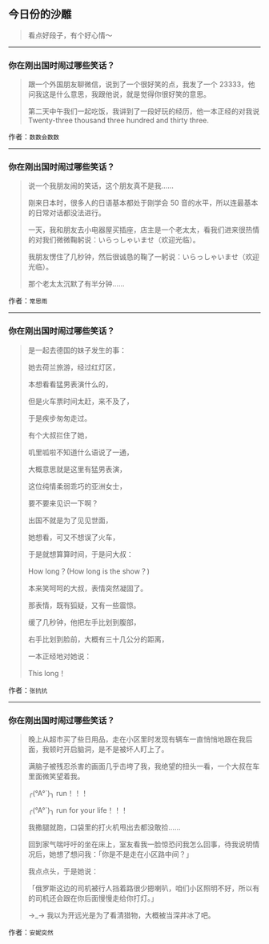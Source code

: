 ## 今日份的沙雕

> 看点好段子，有个好心情～


 
---

### 你在刚出国时闹过哪些笑话？

> 跟一个外国朋友聊微信，说到了一个很好笑的点，我发了一个 23333，他问我这是什么意思，我跟他说，就是觉得你很好笑的意思。
> 
> 第二天中午我们一起吃饭，我讲到了一段好玩的经历，他一本正经的对我说 Twenty-three thousand three hundred and thirty three.


作者：`数数会数数`

---

### 你在刚出国时闹过哪些笑话？

> 说一个我朋友闹的笑话，这个朋友真不是我……
> 
> 刚来日本时，很多人的日语基本都处于刚学会 50 音的水平，所以连最基本的日常对话都没法进行。
> 
> 一天，我和朋友去小电器屋买插座，店主是一个老太太，看我们进来很热情的对我们微微鞠躬说：いらっしゃいませ（欢迎光临）。
> 
> 我朋友愣住了几秒钟，然后很诚恳的鞠了一躬说：いらっしゃいませ（欢迎光临）。
> 
> 那个老太太沉默了有半分钟……


作者：`常思雨`

---

### 你在刚出国时闹过哪些笑话？

> 是一起去德国的妹子发生的事：
> 
> 她去荷兰旅游，经过红灯区，
> 
> 本想看看猛男表演什么的，
> 
> 但是火车票时间太赶，来不及了，
> 
> 于是疾步匆匆走过。
> 
> 有个大叔拦住了她，
> 
> 叽里呱啦不知道什么语说了一通，
> 
> 大概意思就是这里有猛男表演，
> 
> 这位纯情柔弱乖巧的亚洲女士，
> 
> 要不要来见识一下啊？
> 
> 出国不就是为了见见世面，
> 
> 她想看，可又不想误了火车，
> 
> 于是就想算算时间，于是问大叔：
> 
> How long？(How long is the show？)
> 
> 本来笑呵呵的大叔，表情突然凝固了。
> 
> 那表情，既有狐疑，又有一些震惊。
> 
> 缓了几秒钟，他把左手比划到腹部，
> 
> 右手比划到脸前，大概有三十几公分的距离，
> 
> 一本正经地对她说：
> 
> This long！


作者：`张抗抗`

---

### 你在刚出国时闹过哪些笑话？

> 晚上从超市买了些日用品，走在小区里时发现有辆车一直悄悄地跟在我后面，我顿时开启脑洞，是不是被坏人盯上了。
> 
> 满脑子被残忍杀害的画面几乎击垮了我，我绝望的扭头一看，一个大叔在车里面微笑望着我。
> 
> ╭(°A°`)╮ run！！！
> 
> ╭(°A°`)╮ run for your life！！！
> 
> 我撒腿就跑，口袋里的打火机甩出去都没敢捡……
> 
> 回到家气喘吁吁的坐在床上，室友看我一脸惊恐问我怎么回事，待我说明情况后，她想了想问我：「你是不是走在小区路中间？」
> 
> 我点点头，于是她说：
> 
> 「俄罗斯这边的司机被行人挡着路很少摁喇叭，咱们小区照明不好，所以有的司机还会跟在你后面慢慢走给你打灯。」
> 
> →_→ 我以为开远光是为了看清猎物，大概被当深井冰了吧。


作者：`安妮突然`